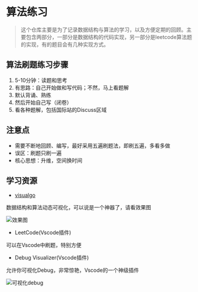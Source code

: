 # 算法练习

> 这个仓库主要是为了记录数据结构与算法的学习，以及方便定期的回顾。主要包含两部分，一部分是数据结构的代码实现，另一部分是leetcode算法题的实现，有的题目会有几种实现方式。

## 算法刷题练习步骤

1. 5-10分钟：读题和思考
2. 有思路：自己开始做和写代码；不然，马上看题解
3. 默认背诵、熟练
4. 然后开始自己写（闭卷）
5. 看各种题解，包括国际站的Discuss区域

## 注意点

* 需要不断地回顾、编写，最好采用五遍刷题法，即刷五遍，多看多做
* 误区：刷题只刷一遍
* 核心思想：升维，空间换时间 

## 学习资源

* [visualgo](https://visualgo.net/zh)

数据结构和算法动态可视化，可以说是一个神器了，请看效果图

![效果图](https://tva1.sinaimg.cn/large/0081Kckwly1glxmk4ihgeg30xc0rmnpm.gif)

* LeetCode(Vscode插件)

可以在Vscode中刷题，特别方便

* Debug Visualizer(Vscode插件)

允许你可视化Debug，非常惊艳，Vscode的一个神级插件

![可视化debug](https://tva1.sinaimg.cn/large/0081Kckwly1glxmr19xljj30hr0ar75o.jpg)
